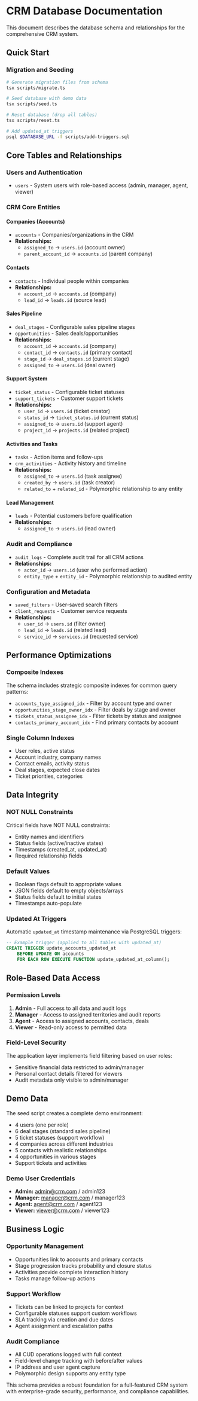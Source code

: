 # CRM Database Documentation

This document describes the database schema and relationships for the comprehensive CRM system.

## Quick Start

### Migration and Seeding
```bash
# Generate migration files from schema
tsx scripts/migrate.ts

# Seed database with demo data
tsx scripts/seed.ts

# Reset database (drop all tables)
tsx scripts/reset.ts

# Add updated_at triggers
psql $DATABASE_URL -f scripts/add-triggers.sql
```

## Core Tables and Relationships

### Users and Authentication
- `users` - System users with role-based access (admin, manager, agent, viewer)

### CRM Core Entities

#### Companies (Accounts)
- `accounts` - Companies/organizations in the CRM
- **Relationships:**
  - `assigned_to` → `users.id` (account owner)
  - `parent_account_id` → `accounts.id` (parent company)

#### Contacts  
- `contacts` - Individual people within companies
- **Relationships:**
  - `account_id` → `accounts.id` (company)
  - `lead_id` → `leads.id` (source lead)

#### Sales Pipeline
- `deal_stages` - Configurable sales pipeline stages
- `opportunities` - Sales deals/opportunities
- **Relationships:**
  - `account_id` → `accounts.id` (company)
  - `contact_id` → `contacts.id` (primary contact)
  - `stage_id` → `deal_stages.id` (current stage)
  - `assigned_to` → `users.id` (deal owner)

#### Support System
- `ticket_status` - Configurable ticket statuses
- `support_tickets` - Customer support tickets
- **Relationships:**
  - `user_id` → `users.id` (ticket creator)
  - `status_id` → `ticket_status.id` (current status)
  - `assigned_to` → `users.id` (support agent)
  - `project_id` → `projects.id` (related project)

#### Activities and Tasks
- `tasks` - Action items and follow-ups
- `crm_activities` - Activity history and timeline
- **Relationships:**
  - `assigned_to` → `users.id` (task assignee)
  - `created_by` → `users.id` (task creator)
  - `related_to` + `related_id` - Polymorphic relationship to any entity

#### Lead Management
- `leads` - Potential customers before qualification
- **Relationships:**
  - `assigned_to` → `users.id` (lead owner)

### Audit and Compliance
- `audit_logs` - Complete audit trail for all CRM actions
- **Relationships:**
  - `actor_id` → `users.id` (user who performed action)
  - `entity_type` + `entity_id` - Polymorphic relationship to audited entity

### Configuration and Metadata
- `saved_filters` - User-saved search filters
- `client_requests` - Customer service requests
- **Relationships:**
  - `user_id` → `users.id` (filter owner)
  - `lead_id` → `leads.id` (related lead)
  - `service_id` → `services.id` (requested service)

## Performance Optimizations

### Composite Indexes
The schema includes strategic composite indexes for common query patterns:

- `accounts_type_assigned_idx` - Filter by account type and owner
- `opportunities_stage_owner_idx` - Filter deals by stage and owner  
- `tickets_status_assignee_idx` - Filter tickets by status and assignee
- `contacts_primary_account_idx` - Find primary contacts by account

### Single Column Indexes
- User roles, active status
- Account industry, company names
- Contact emails, activity status
- Deal stages, expected close dates
- Ticket priorities, categories

## Data Integrity

### NOT NULL Constraints
Critical fields have NOT NULL constraints:
- Entity names and identifiers
- Status fields (active/inactive states)
- Timestamps (created_at, updated_at)
- Required relationship fields

### Default Values
- Boolean flags default to appropriate values
- JSON fields default to empty objects/arrays
- Status fields default to initial states
- Timestamps auto-populate

### Updated At Triggers
Automatic `updated_at` timestamp maintenance via PostgreSQL triggers:
```sql
-- Example trigger (applied to all tables with updated_at)
CREATE TRIGGER update_accounts_updated_at 
    BEFORE UPDATE ON accounts 
    FOR EACH ROW EXECUTE FUNCTION update_updated_at_column();
```

## Role-Based Data Access

### Permission Levels
1. **Admin** - Full access to all data and audit logs
2. **Manager** - Access to assigned territories and audit reports  
3. **Agent** - Access to assigned accounts, contacts, deals
4. **Viewer** - Read-only access to permitted data

### Field-Level Security
The application layer implements field filtering based on user roles:
- Sensitive financial data restricted to admin/manager
- Personal contact details filtered for viewers
- Audit metadata only visible to admin/manager

## Demo Data

The seed script creates a complete demo environment:
- 4 users (one per role) 
- 6 deal stages (standard sales pipeline)
- 5 ticket statuses (support workflow)
- 4 companies across different industries
- 5 contacts with realistic relationships
- 4 opportunities in various stages
- Support tickets and activities

### Demo User Credentials
- **Admin:** admin@crm.com / admin123
- **Manager:** manager@crm.com / manager123  
- **Agent:** agent@crm.com / agent123
- **Viewer:** viewer@crm.com / viewer123

## Business Logic

### Opportunity Management
- Opportunities link to accounts and primary contacts
- Stage progression tracks probability and closure status
- Activities provide complete interaction history
- Tasks manage follow-up actions

### Support Workflow
- Tickets can be linked to projects for context
- Configurable statuses support custom workflows
- SLA tracking via creation and due dates
- Agent assignment and escalation paths

### Audit Compliance
- All CUD operations logged with full context
- Field-level change tracking with before/after values
- IP address and user agent capture
- Polymorphic design supports any entity type

This schema provides a robust foundation for a full-featured CRM system with enterprise-grade security, performance, and compliance capabilities.